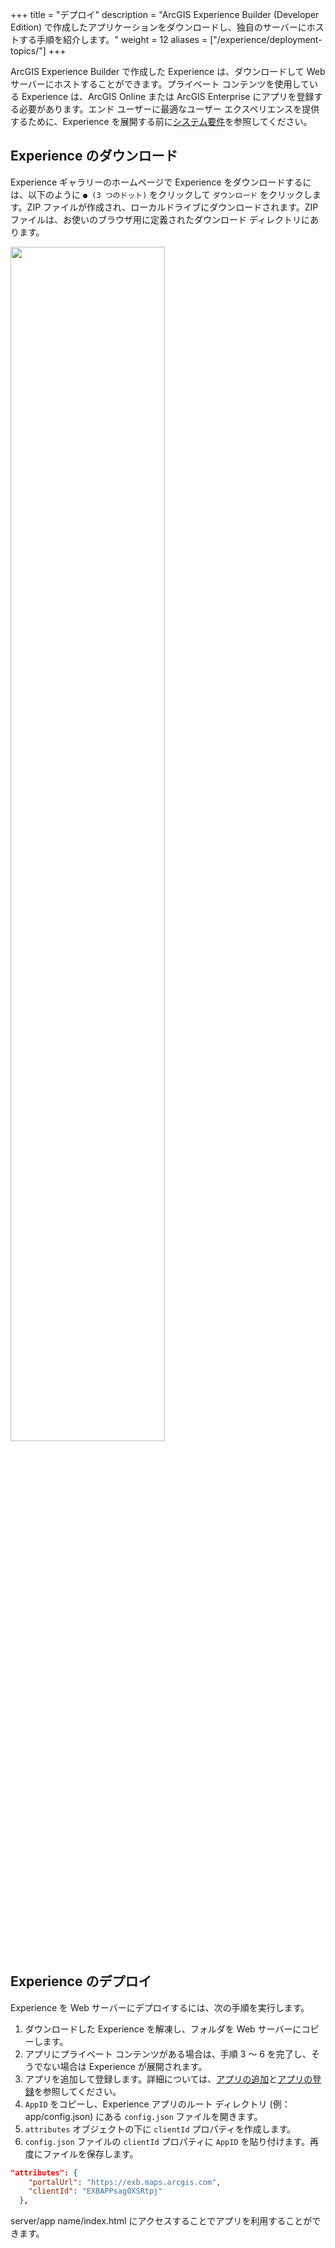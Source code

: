 +++
title = "デプロイ"
description = "ArcGIS Experience Builder (Developer Edition) で作成したアプリケーションをダウンロードし、独自のサーバーにホストする手順を紹介します。"
weight = 12
aliases = ["/experience/deployment-topics/"]
+++

ArcGIS Experience Builder で作成した Experience は、ダウンロードして Web サーバーにホストすることができます。プライベート コンテンツを使用している Experience は、ArcGIS Online または ArcGIS Enterprise にアプリを登録する必要があります。エンド ユーザーに最適なユーザー エクスペリエンスを提供するために、Experience を展開する前に[システム要件](https://developers.arcgis.com/experience-builder/guide/requirements)を参照してください。

## Experience のダウンロード
Experience ギャラリーのホームページで Experience をダウンロードするには、以下のように `● (3 つのドット)` をクリックして `ダウンロード` をクリックします。ZIP ファイルが作成され、ローカルドライブにダウンロードされます。ZIP ファイルは、お使いのブラウザ用に定義されたダウンロード ディレクトリにあります。

<img src="https://s3-ap-northeast-1.amazonaws.com/apps.esrij.com/arcgis-dev/guide/img/experience-builder/deploy.png" width="70%" />

## Experience のデプロイ
Experience を Web サーバーにデプロイするには、次の手順を実行します。

1. ダウンロードした Experience を解凍し、フォルダを Web サーバーにコピーします。
2. アプリにプライベート コンテンツがある場合は、手順 3 ～ 6 を完了し、そうでない場合は Experience が展開されます。
3. アプリを追加して登録します。詳細については、[アプリの追加](https://doc.arcgis.com/ja/arcgis-online/manage-data/add-items.htm#ESRI_SECTION1_0D1B620254F745AE84F394289F8AF44B)と[アプリの登録](https://doc.arcgis.com/ja/arcgis-online/manage-data/add-items.htm#REG_APP)を参照してください。
4. `AppID` をコピーし、Experience アプリのルート ディレクトリ (例：app/config.json) にある `config.json` ファイルを開きます。
5. `attributes` オブジェクトの下に `clientId` プロパティを作成します。
6. `config.json` ファイルの `clientId` プロパティに `AppID` を貼り付けます。再度にファイルを保存します。

```json
"attributes": {
    "portalUrl": "https://exb.maps.arcgis.com",
    "clientId": "EXBAPPsag0XSRtpj"
  },
```

server/app name/index.html にアクセスすることでアプリを利用することができます。